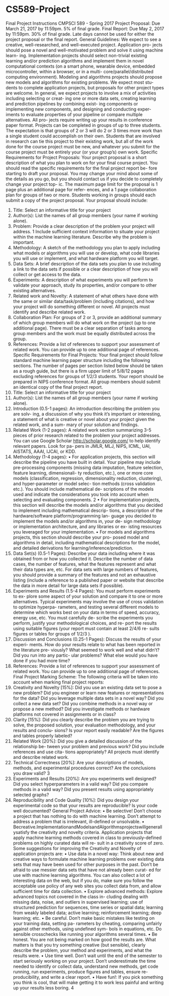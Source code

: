 # CS589-Project


Final Project Instructions CMPSCI 589 - Spring 2017
Project Proposal: Due March 21, 2017 by 11:59pm. 5% of final grade. Final Report: Due May 2, 2017 by 11:59pm. 30% of final grade.
Late days cannot be used for either the project proposal or the final report.
General Guidelines:
We expect to see a creative, well-researched, and well-executed project. Application pro- jects should pose a novel and well-motivated problem and solve it using machine learn- ing. Implementation projects should select non-trivial existing learning and/or prediction algorithms and implement them in novel computational contexts (on a smart phone, wearable device, embedded microcontroller, within a browser, or in a multi- core/parallel/distributed computing environment). Modeling and algorithms projects should propose new models and algorithms for existing problems. We expect most stu- dents to complete application projects, but proposals for other project types are welcome.
In general, we expect projects to involve a mix of activities including selecting or creat- ing one or more data sets, creating learning and prediction pipelines by combining exist- ing components or implementing new components, and designing and conducting exper- iments to evaluate properties of your pipeline or compare multiple alternatives. All pro- jects require writing up your results in conference paper format.
Projects can be completed in groups of up to three students. The expectation is that groups of 2 or 3 will do 2 or 3 times more work than a single student could accomplish on their own. Students that are involved in research can tie this project to their existing work, but all of the work done for the course project must be new, and whatever you submit for the course project must be entirely your (or your group’s) own work.
Specific Requirements for Project Proposals:
Your project proposal is a short description of what you plan to work on for your final course project. You should read the specific requirements for the final project report be- fore starting to draft your proposal. You may change your mind about some of the details as you go, but you should contact us if you decide to completely change your project top- ic. The maximum page limit for the proposal is 1 page plus an additional page for refer- ences, and a 1 page collaboration plan for groups of two or more. Students working in groups should each submit a copy of the project proposal.
Your proposal should include:
1. Title: Select an informative title for your project
2. Author(s): List the names of all group members (your name if working alone).
3. Problem: Provide a clear description of the problem your project will address.
  1
Include sufficient context information to situate your project within the machine
learning literature. Describe why the problem is important.
4. Methodology: A sketch of the methodology you plan to apply including what
models or algorithms you will use or develop, what code libraries you will use or
implement, and what hardware platform you will target.
5. Data Sets: A brief description of the data sets you plan to use including a link to
the data sets if possible or a clear description of how you will collect or get access
to the data.
6. Experiments: A description of what experiments you will perform to validate
your approach, study its properties, and/or compare to other existing alternatives.
7. Related work and Novelty: A statement of what others have done with the same or similar data/task/problem (including citations), and how your project will do something different or novel. All projects must identify and describe related work.
8. Collaboration Plan: For groups of 2 or 3, provide an additional summary of which group members will do what work on the project (up to one additional page). There must be a clear separation of tasks among group members and the
work must be equally distributed across the group.
9. References: Provide a list of references to support your assessment of related
work. You can provide up to one additional page of references.
Specific Requirements for Final Projects:
Your final project should follow standard machine learning paper structure including the following sections. The number of pages per section listed below should be taken as a rough guide, but there is a firm upper limit of 5/8/12 pages excluding references for groups of 1/2/3 students. Your report should be prepared in NIPS conference format. All group members should submit an identical copy of the final project report.
1. Title: Select an informative title for your project
2. Author(s): List the names of all group members (your name if working alone).
3. Introduction (0.5-1 pages): An introduction describing the problem you are solv-
ing, a discussion of why you think it’s important or interesting, a statement of what is creative or novel about your project given the related work, and a sum- mary of your solution and findings.
4. Related Work (1-2 pages): A related work section summarizing 3-5 pieces of prior research related to the problem your project addresses. You can use Google Scholar http://scholar.google.com/ to help identify relevant papers. Look for pa- pers in JMLR, MLJ, NIPS, ICML, UAI, AISTATS, AAAI, IJCAI, or KDD.
5. Methodology (1-4 pages):
• For application projects, this section will describe the pipeline you have built in detail. Your pipeline may include pre-processing components (missing data imputation, feature selection, feature learning, dimensionali- ty reduction, etc.), one or more core models (classification, regression, dimensionality reduction, clustering), and hyper-parameter or model selec- tion methods (cross validation etc.). You should include mathematical de- scriptions of the models used and indicate the considerations you took into account when selecting and evaluating components.
   2
• For implementation projects, this section will describe the models and/or algorithms that you decided to implement including mathematical descrip- tions, a description of the hardware/software platform/programming lan- guage you decided to implement the models and/or algorithms in, your de- sign methodology or implementation architecture, and any libraries or ex- isting resources you leveraged for your implementation.
• For models and algorithms projects, this section should describe your pro- posed model and algorithms in detail, including mathematical descriptions for the model, and detailed derivations for learning/inference/prediction.
6. Data Set(s) (0.5-1 Pages): Describe your data including where it was obtained from or how you collected it. Describe the number of data cases, the number of features, what the features represent and what their data types are, etc. For data sets with large numbers of features, you should provide a summary of the features and not an exhaustive listing (include a reference to a published paper or website that describe the data in more detail for large data sets if possible).
7. Experiments and Results (1.5-4 Pages): You must perform experiments to ex- plore some aspect of your solution and compare it to one or more alternatives. Typical experiments may involve the use of cross validation to optimize hyperpa- rameters, and testing several different models to determine which works best on your data in terms of speed, accuracy, energy use, etc. You must carefully de- scribe the experiments you perform, justify your methodological choices, and re- port the results using suitable figures (your report must contain at least 2/4/6 re- sults figures or tables for groups of 1/2/3 ).
8. Discussion and Conclusions (0.25-1 Pages): Discuss the results of your experi- ments. How do your results relate to what has been reported in the literature pre- viously? What seemed to work well and what didn’t? Did you run into any partic- ular problems? What else would you have done if you had more time?
9. References: Provide a list of references to support your assessment of related work. You can provide up to one additional page of references.
Final Project Marking Scheme:
The following criteria will be taken into account when marking final project reports:
1. Creativity and Novelty [15%]: Did you use an existing data set to pose a new problem? Did you engineer or learn new features or representations for the data? Did you leverage multiple data sets in a novel way? Did you collect a new data set? Did you combine methods in a novel way or propose a new method? Did you investigate methods or hardware platforms not covered in assignments or in class?
2. Clarity [15%]: Did you clearly describe the problem you are trying to solve, the proposed solution, your evaluation methodology, and your results and conclu- sions? Is your report easily readable? Are the figures and tables properly labeled?
3. Related Work [20%]: Did you give a detailed discussion of the relationship be- tween your problem and previous work? Did you include references and use cita- tions appropriately? All projects must identify and describe related work.
4. Technical Correctness [20%]: Are your descriptions of models, methods, and experimental procedures correct? Are the conclusions you draw valid?
 3
5. Experiments and Results [20%]: Are you experiments well designed? Did you select hyperparameters in a valid way? Did you compare methods in a valid way? Did you present results using appropriately selected graphs?
6. Reproducibility and Code Quality [10%]: Did you design your experimental code so that your results are reproducible? Is your code well documented?
General Project Advice:
• Be selective! Don’t choose a project that has nothing to do with machine learning.
Don’t attempt to address a problem that is irrelevant, ill-defined or unsolvable.
• Becreative.ImplementationandModelsandAlgorithmsprojectswillgenerallysatisfy the creativity and novelty criteria. Application projects that apply machine learning methods covered in class to previously-defined problems on highly curated data will re- sult in a creativity score of zero. Some suggestions for improving the Creativity and Novelty of application projects are:
• Use data in a novel way: Think about new and creative ways to formulate machine learning problems over existing data sets that may have been used for other purposes in the past. Don’t be afraid to use messier data sets that have not already been curat- ed for use with machine learning algorithms. You can also collect a lot of interesting data on the web, but if you do, make sure you follow the acceptable use policy of any web sites you collect data from, and allow sufficient time for data collection.
• Explore advanced methods: Explore advanced topics not covered in the class in- cluding dealing with missing data, noise, and outliers in supervised learning; use of structured prediction for sequences, time series or spatial data; learning from weakly labeled data; active learning; reinforcement learning; deep learning; etc.
• Be careful. Don’t make basic mistakes like testing on your training data, setting pa- rameters by cheating, comparing unfairly against other methods, using undefined sym- bols in equations, etc. Do sensible crosschecks like running your algorithms several times.
• Be honest. You are not being marked on how good the results are. What matters is that you try something creative (but sensible), clearly describe the problem, your method and experiments, and what the results were.
• Use time well. Don’t wait until the end of the semester to start seriously working on your project. Don’t underestimate the time needed to identify or collect data, understand new methods, get code running, run experiments, produce figures and tables, ensure re- producibility, and write a clear report.
• Have fun!: If you pick something you think is cool, that will make getting it to work less painful and writing up your results less boring.
 4

